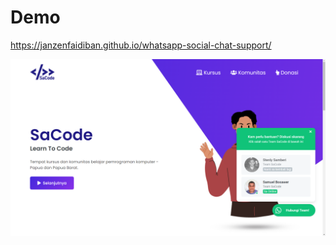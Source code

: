 # Demo
https://janzenfaidiban.github.io/whatsapp-social-chat-support/

![alt text](https://github.com/janzenfaidiban/whatsapp-social-chat-support/blob/main/demo-screenshoot.png?raw=true)
